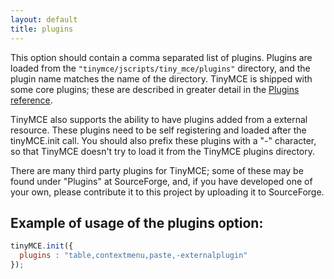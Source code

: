 ```yaml
---
layout: default
title: plugins
---
```


This option should contain a comma separated list of plugins. Plugins are loaded from the `"tinymce/jscripts/tiny_mce/plugins"` directory, and the plugin name matches the name of the directory. TinyMCE is shipped with some core plugins; these are described in greater detail in the [Plugins reference](/reference/TinyMCE3x@Plugins/).

TinyMCE also supports the ability to have plugins added from a external resource. These plugins need to be self registering and loaded after the tinyMCE.init call. You should also prefix these plugins with a "-" character, so that TinyMCE doesn't try to load it from the TinyMCE plugins directory.

There are many third party plugins for TinyMCE; some of these may be found under "Plugins" at SourceForge, and, if you have developed one of your own, please contribute it to this project by uploading it to SourceForge.

## Example of usage of the plugins option:

```js
tinyMCE.init({
  plugins : "table,contextmenu,paste,-externalplugin"
});
```
